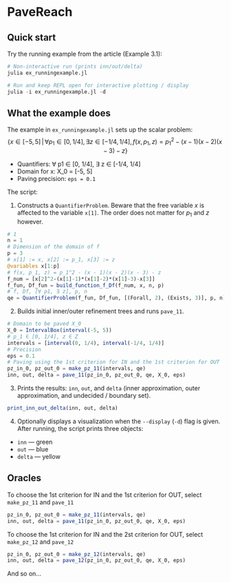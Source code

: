 # PaveReach

## Quick start

Try the running example from the article (Example 3.1):
```julia
# Non-interactive run (prints inn/out/delta)
julia ex_runningexample.jl

# Run and keep REPL open for interactive plotting / display
julia -i ex_runningexample.jl -d
```

## What the example does

The example in `ex_runningexample.jl` sets up the scalar problem:
$$\{ x \in [-5, 5] \, | \, \forall p_1 \in [0, 1/4], \exists z \in [-1/4, 1/4], f(x, p_1, z) = p_1^2 - (x - 1)(x - 2)(x - 3) - z\}$$

- Quantifiers: ∀ p1 ∈ [0, 1/4], ∃ z ∈ [-1/4, 1/4]
- Domain for x: X_0 = [-5, 5]
- Paving precision: `eps = 0.1`

The script:
1. Constructs a `QuantifierProblem`. Beware that the free variable $x$ is affected to the variable `x[1]`. The order does not matter for $p_1$ and $z$ however.
```julia
# 1
n = 1
# Dimension of the domain of f
p = 3
# x[1] := x, x[2] := p_1, x[3] := z
@variables x[1:p]
# f(x, p_1, z) = p_1^2 - (x - 1)(x - 2)(x - 3) - z
f_num = [x[2]^2-(x[1]-1)*(x[1]-2)*(x[1]-3)-x[3]]
f_fun, Df_fun = build_function_f_Df(f_num, x, n, p)
# f, Df, [∀ p1, ∃ z], p, n
qe = QuantifierProblem(f_fun, Df_fun, [(Forall, 2), (Exists, 3)], p, n)
```
2. Builds initial inner/outer refinement trees and runs `pave_11`.
```julia
# Domain to be paved X_0
X_0 = IntervalBox(interval(-5, 5))
# p_1 ∈ [0, 1/4], z ∈ Z
intervals = [interval(0, 1/4), interval(-1/4, 1/4)]                                               
# Precision
eps = 0.1
# Paving using the 1st criterion for IN and the 1st criterion for OUT
pz_in_0, pz_out_0 = make_pz_11(intervals, qe)
inn, out, delta = pave_11(pz_in_0, pz_out_0, qe, X_0, eps)
```
3. Prints the results: `inn`, `out`, and `delta` (inner approximation, outer approximation, and undecided / boundary set).
```julia
print_inn_out_delta(inn, out, delta)
```
4. Optionally displays a visualization when the `--display` (`-d`) flag is given.
After running, the script prints three objects:
- `inn` — green
- `out` — blue
- `delta` — yellow

## Oracles

To choose the 1st criterion for IN and the 1st criterion for OUT, select `make_pz_11` and `pave_11`
```julia
pz_in_0, pz_out_0 = make_pz_11(intervals, qe)
inn, out, delta = pave_11(pz_in_0, pz_out_0, qe, X_0, eps)
```
To choose the 1st criterion for IN and the 2st criterion for OUT, select `make_pz_12` and `pave_12`
```julia
pz_in_0, pz_out_0 = make_pz_12(intervals, qe)
inn, out, delta = pave_12(pz_in_0, pz_out_0, qe, X_0, eps)
```
And so on...
